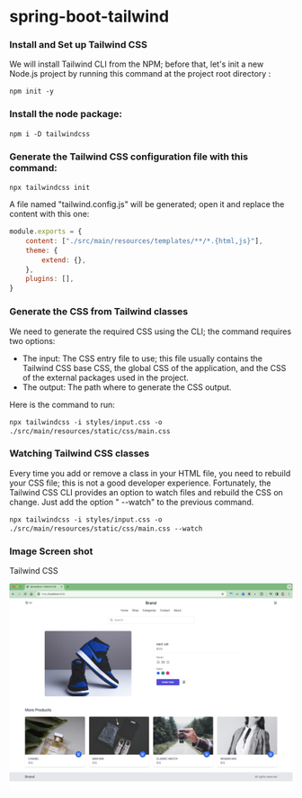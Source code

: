 # spring-boot-tailwind

### Install and Set up Tailwind CSS

We will install Tailwind CLI from the NPM; before that, let's init a new Node.js project by running this command at
the project root directory :

```shell
npm init -y
```

### Install the node package:

```shell
npm i -D tailwindcss
```

### Generate the Tailwind CSS configuration file with this command:

```shell
npx tailwindcss init
```

A file named "tailwind.config.js" will be generated; open it and replace the content with this one:

```javascript
module.exports = {
    content: ["./src/main/resources/templates/**/*.{html,js}"],
    theme: {
        extend: {},
    },
    plugins: [],
}
```

### Generate the CSS from Tailwind classes

We need to generate the required CSS using the CLI; the command requires two options:

* The input: The CSS entry file to use; this file usually contains the Tailwind CSS base CSS, the global CSS of the
  application, and the CSS of the external packages used in the project.
* The output: The path where to generate the CSS output.

Here is the command to run:

```shell
npx tailwindcss -i styles/input.css -o ./src/main/resources/static/css/main.css
```

### Watching Tailwind CSS classes

Every time you add or remove a class in your HTML file, you need to rebuild your CSS file; this is not a good developer
experience.
Fortunately, the Tailwind CSS CLI provides an option to watch files and rebuild the CSS on change. Just add the option "
--watch" to the previous command.

```shell
npx tailwindcss -i styles/input.css -o ./src/main/resources/static/css/main.css --watch
```

### Image Screen shot

Tailwind CSS

![Tailwind CSS](home.png "Tailwind CSS")
